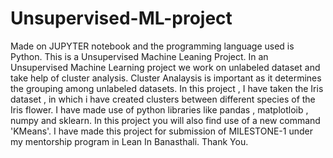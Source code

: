 # Unsupervised-ML-project
Made on JUPYTER notebook and the programming language used is Python. This is a Unsupervised Machine Leaning Project. In an Unsupervised Machine Learning project we work on unlabeled dataset and take help of cluster analysis.
Cluster Analaysis is important as it determines the grouping among unlabeled datasets. 
In this project , I have taken the Iris dataset , in which i have created clusters between different species of the Iris flower. 
I have made use of python libraries like pandas , matplotloib , numpy and sklearn. In this project you will also find use of a new command 'KMeans'.
I have made this project for submission of MILESTONE-1 under my mentorship program in Lean In Banasthali. Thank You.
